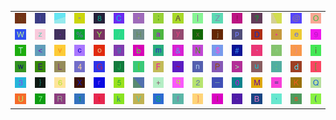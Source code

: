<table>
<tr>
<td><img src="68.gif"></td>
<td><img src="49.gif"></td>
<td><img src="gr2.gif"></td>
<td><img src="22.gif"></td>
<td><img src="38.gif"></td>
<td><img src="43.gif"></td>
<td><img src="27.gif"></td>
<td><img src="3B.gif"></td>
<td><img src="41.gif"></td>
<td><img src="7C.gif"></td>
<td><img src="5A.gif"></td>
<td><img src="21.gif"></td>
<td><img src="3F.gif"></td>
<td><img src="gr1.gif"></td>
<td><img src="40.gif"></td>
<td><img src="4F.gif"></td>
</tr>
<tr>
<td><img src="57.gif"></td>
<td><img src="7A.gif"></td>
<td><img src="2E.gif"></td>
<td><img src="25.gif"></td>
<td><img src="59.gif"></td>
<td><img src="2F.gif"></td>
<td><img src="48.gif"></td>
<td><img src="61.gif"></td>
<td><img src="79.gif"></td>
<td><img src="78.gif"></td>
<td><img src="6A.gif"></td>
<td><img src="70.gif"></td>
<td><img src="44.gif"></td>
<td><img src="2A.gif"></td>
<td><img src="65.gif"></td>
<td><img src="39.gif"></td>
</tr>
<tr>
<td><img src="54.gif"></td>
<td><img src="3C.gif"></td>
<td><img src="76.gif"></td>
<td><img src="63.gif"></td>
<td><img src="6F.gif"></td>
<td><img src="67.gif"></td>
<td><img src="62.gif"></td>
<td><img src="6D.gif"></td>
<td><img src="26.gif"></td>
<td><img src="4E.gif"></td>
<td><img src="24.gif"></td>
<td><img src="23.gif"></td>
<td><img src="60.gif"></td>
<td><img src="5E.gif"></td>
<td><img src="29.gif"></td>
<td><img src="69.gif"></td>
</tr>
<tr>
<td><img src="77.gif"></td>
<td><img src="45.gif"></td>
<td><img src="4C.gif"></td>
<td><img src="34.gif"></td>
<td><img src="47.gif"></td>
<td><img src="4A.gif"></td>
<td><img src="7B.gif"></td>
<td><img src="46.gif"></td>
<td><img src="7E.gif"></td>
<td><img src="6E.gif"></td>
<td><img src="50.gif"></td>
<td><img src="3E.gif"></td>
<td><img src="75.gif"></td>
<td><img src="3A.gif"></td>
<td><img src="64.gif"></td>
<td><img src="5B.gif"></td>
</tr>
<tr>
<td><img src="33.gif"></td>
<td><img src="7D.gif"></td>
<td><img src="36.gif"></td>
<td><img src="58.gif"></td>
<td><img src="72.gif"></td>
<td><img src="35.gif"></td>
<td><img src="gr3.gif"></td>
<td><img src="2B.gif"></td>
<td><img src="71.gif"></td>
<td><img src="32.gif"></td>
<td><img src="5F.gif"></td>
<td><img src="30.gif"></td>
<td><img src="4D.gif"></td>
<td><img src="3D.gif"></td>
<td><img src="4B.gif"></td>
<td><img src="51.gif"></td>
</tr>
<tr>
<td><img src="55.gif"></td>
<td><img src="37.gif"></td>
<td><img src="52.gif"></td>
<td><img src="31.gif"></td>
<td><img src="74.gif"></td>
<td><img src="6B.gif"></td>
<td><img src="56.gif"></td>
<td><img src="53.gif"></td>
<td><img src="66.gif"></td>
<td><img src="5D.gif"></td>
<td><img src="6C.gif"></td>
<td><img src="2D.gif"></td>
<td><img src="42.gif"></td>
<td><img src="2C.gif"></td>
<td><img src="73.gif"></td>
<td><img src="28.gif"></td>
</tr>
</table>
